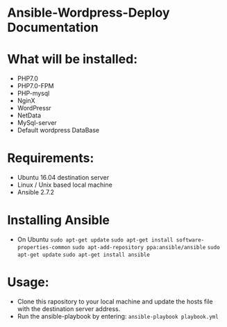 # Ansible-Wordpress-Deploy Documentation

# What will be installed:
* PHP7.0
* PHP7.0-FPM
* PHP-mysql
* NginX
* WordPressr
* NetData
* MySql-server
* Default wordpress DataBase

# Requirements:
* Ubuntu 16.04 destination server
* Linux / Unix based local machine
* Ansible 2.7.2

# Installing Ansible
* On Ubuntu 
`sudo apt-get update`
`sudo apt-get install software-properties-common`
`sudo apt-add-repository ppa:ansible/ansible`
`sudo apt-get update`
`sudo apt-get install ansible`

# Usage: 
* Clone this rapository to your local machine and update the hosts file with the destination server address.
* Run the ansible-playbook by entering:
`ansible-playbook playbook.yml`
